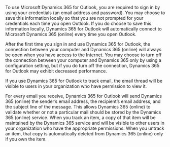 To use Microsoft Dynamics 365 for Outlook, you are required to sign in by using your credentials (an email address and password). You may choose to save this information locally so that you are not prompted for your credentials each time you open Outlook. If you do choose to save this information locally, Dynamics 365 for Outlook will automatically connect to Microsoft Dynamics 365 (online) every time you open Outlook.  
  
 After the first time you sign in and use Dynamics 365 for Outlook, the connection between your computer and Dynamics 365 (online) will always be open when you have access to the Internet. You may choose to turn off the connection between your computer and Dynamics 365 only by using a configuration setting, but if you do turn off the connection, Dynamics 365 for Outlook may exhibit decreased performance.  
  
 If you use Dynamics 365 for Outlook to track email, the email thread will be visible to users in your organization who have permission to view it.  
  
For every email you receive, Dynamics 365 for Outlook will send Dynamics 365 (online) the sender’s email address, the recipient’s email address, and the subject line of the message. This allows Dynamics 365 (online) to validate whether or not a particular mail should be stored by the Dynamics 365 (online) service. When you track an item, a copy of that item will be maintained by the Dynamics 365 service and will be visible to other users in your organization who have the appropriate permissions. When you untrack an item, that copy is automatically deleted from Dynamics 365 (online) only if you own the item.
